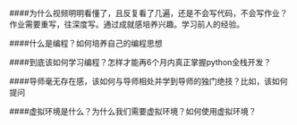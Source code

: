 ####为什么视频明明看懂了，且反复看了几遍，还是不会写代码，不会写作业？
作业需要重写，往深度写。通过成就感培养兴趣。学习前人的经验。



####什么是编程？如何培养自己的编程思想




####到底该如何学习编程？怎样才能再6个月内真正掌握python全栈开发？




####导师毫无存在感，该如何与导师相处并学到导师的独门绝技？比如，该如何提问




####虚拟环境是什么？为什么我们需要虚拟环境？如何使用虚拟环境？


